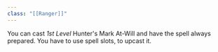 ```yaml
---
class: "[[Ranger]]"
---
```

You can cast _1st Level_ Hunter's Mark At-Will and have the spell always prepared. You have to use spell slots, to upcast it.